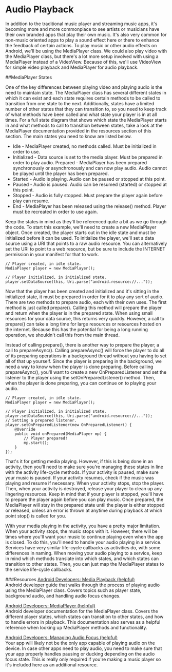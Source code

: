 # Audio Playback

In addition to the traditional music player and streaming music apps, it's becoming more and more commonplace to see artists or musicians have their own branded apps that play their own music. It's also very common for non-music oriented apps to play a sound effect here or there to enhance the feedback of certain actions. To play music or other audio effects on Android, we'll be using the MediaPlayer class. We could also play video with the MediaPlayer class, but there's a lot more setup involved with using a MediaPlayer instead of a VideoView. Because of this, we'll use VideoView for simple video playback and MediaPlayer for audio playback.

##MediaPlayer States

One of the key differences between playing video and playing audio is the need to maintain state. The MediaPlayer class has several different states in which it can exist and each state requires certain methods to be called to transition from one state to the next. Additionally, states have a limited number of other states that they can transition to, so you need to keep track of what methods have been called and what state your player is in at all times. For a full state diagram that shows which state the MediaPlayer starts in and what methods to call to transition between states, take a look at the MediaPlayer documentation provided in the resources section of this section. The main states you need to know are listed below.

* Idle - MediaPlayer created, no methods called. Must be initialized in order to use.
* Initialized - Data source is set to the media player. Must be prepared in order to play audio.
Prepared - MediaPlayer has been prepared synchronously or asynchronously and can now play audio. Audio cannot be played until the player has been prepared.
* Started - Audio is playing. Audio can be paused or stopped at this point.
* Paused - Audio is paused. Audio can be resumed (started) or stopped at this point.
* Stopped - Audio is fully stopped. Must prepare the player again before play can resume.
* End - MediaPlayer has been released using the release() method. Player must be recreated in order to use again.

Keep the states in mind as they'll be referenced quite a bit as we go through the code. To start this example, we'll need to create a new MediaPlayer object. Once created, the player starts out in the idle state and must be initialized before it can be used. To initialize the player, we'll set a data source using a URI that points to a raw audio resource. You can alternatively set the URI to point to a web resource, but be sure to include the INTERNET permission in your manifest for that to work.

```
// Player created, in idle state.
MediaPlayer player = new MediaPlayer();
 
// Player initialized, in initialized state.
player.setDataSource(this, Uri.parse("android.resource://..."));
```

Now that the player has been created and initialized and it's sitting in the initialized state, it must be prepared in order for it to play any sort of audio. There are two methods to prepare audio, each with their own uses. The first method is just called prepare(). Calling this method will prepare the player and return when the player is in the prepared state. When using small resources for your data source, this returns very quickly. However, a call to prepare() can take a long time for large resources or resources hosted on the internet. Because this has the potential for being a long running operation, we shouldn't call this from the main thread.

Instead of calling prepare(), there is another way to prepare the player; a call to prepareAsync(). Calling prepareAsync() will force the player to do all of its preparing operations in a background thread without you having to set all of that up yourself. Since the player is preparing in the background, we need a way to know when the player is done preparing. Before calling prepareAsync(), you'll want to create a new OnPreparedListener and set the listener to the player using the setOnPreparedListener() method. Then, when the player is done preparing, you can continue on to playing your audio.

```
// Player created, in idle state.
MediaPlayer player = new MediaPlayer();
 
// Player initialized, in initialized state.
player.setDataSource(this, Uri.parse("android.resource://..."));
// Setting a prepared listener.
player.setOnPreparedListener(new OnPreparedListener() {
	@Override
	public void onPrepared(MediaPlayer mp) {
		// Player prepared!
		mp.start();
	}
});
```

That's it for getting media playing. However, if this is being done in an activity, then you'll need to make sure you're managing these states in line with the activity life-cycle methods. If your activity is paused, make sure your music is paused. If your activity resumes, check if the music was playing and resume if necessary. When your activity stops, stop the player. Then, when your activity is destroyed, release your player to clean up any lingering resources. Keep in mind that if your player is stopped, you'll have to prepare the player again before you can play music. Once prepared, the MediaPlayer will stay in the prepared state until the player is either stopped or released, unless an error is thrown at anytime during playback at which point stop() is called for you.

With your media playing in the activity, you have a pretty major limitation. When your activity stops, the music stops with it. However, there will be times where you'll want your music to continue playing even when the app is closed. To do this, you'll need to handle your audio playing in a service. Services have very similar life-cycle callbacks as activities do, with some differences in naming. When moving your audio playing to a service, keep in mind which methods translate into which states, and which states can transition to other states. Then, you can just map the MediaPlayer states to the service life-cycle callbacks.

###Resources
[Android Developers: Media Playback (helpful)](http://developer.android.com/guide/topics/media/mediaplayer.html)<br/>
Android developer guide that walks through the process of playing audio using the MediaPlayer class. Covers topics such as player state, background audio, and handling audio focus changes.

[Android Developers: MediaPlayer (helpful)](http://developer.android.com/reference/android/media/MediaPlayer.html)<br/>
Android developer documentation for the MediaPlayer class. Covers the different player states, which states can transition to other states, and how to handle errors in playback. This documentation also serves as a helpful reference when looking up MediaPlayer methods and functionality.

[Android Developers: Managing Audio Focus (helpful)](http://developer.android.com/training/managing-audio/audio-focus.html)<br/>
Your app will likely not be the only app capable of playing audio on the device. In case other apps need to play audio, you need to make sure that your app properly handles pausing or ducking depending on the audio focus state. This is really only required if you're making a music player so it's included here as an additional resource.